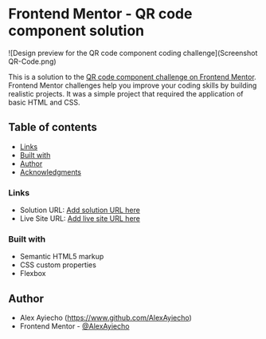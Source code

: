 # Frontend Mentor - QR code component solution

![Design preview for the QR code component coding challenge](Screenshot QR-Code.png)

This is a solution to the [QR code component challenge on Frontend Mentor](https://www.frontendmentor.io/challenges/qr-code-component-iux_sIO_H). Frontend Mentor challenges help you improve your coding skills by building realistic projects. It was a simple project that required the application of basic HTML and CSS.

## Table of contents

- [Links](#links)
- [Built with](#built-with)
- [Author](#author)
- [Acknowledgments](#acknowledgments)

### Links

- Solution URL: [Add solution URL here](https://your-solution-url.com)
- Live Site URL: [Add live site URL here](https://your-live-site-url.com)

### Built with

- Semantic HTML5 markup
- CSS custom properties
- Flexbox

## Author

- Alex Ayiecho (https://www.github.com/AlexAyiecho)
- Frontend Mentor - [@AlexAyiecho](https://www.frontendmentor.io/profile/AlexAyiecho)
